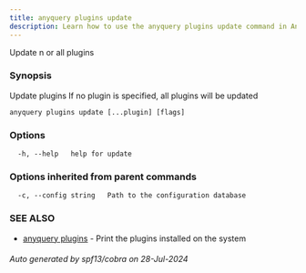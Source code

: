 ```yaml
---
title: anyquery plugins update
description: Learn how to use the anyquery plugins update command in AnyQuery.
---
```


Update n or all plugins

### Synopsis

Update plugins
If no plugin is specified, all plugins will be updated

```
anyquery plugins update [...plugin] [flags]
```

### Options

```
  -h, --help   help for update
```

### Options inherited from parent commands

```
  -c, --config string   Path to the configuration database
```

### SEE ALSO

* [anyquery plugins](anyquery_plugins.md)	 - Print the plugins installed on the system

###### Auto generated by spf13/cobra on 28-Jul-2024
